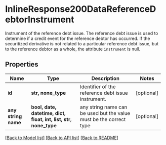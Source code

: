 # InlineResponse200DataReferenceDebtorInstrument

Instrument of the reference debt issue. The reference debt issue is used to determine if a credit event for the reference debtor has occurred. If the securitized derivative is not related to a particular reference debt issue, but to the reference debtor as a whole, the attribute `instrument` is null.

## Properties
Name | Type | Description | Notes
------------ | ------------- | ------------- | -------------
**id** | **str, none_type** | Identifier of the reference debt issue instrument. | [optional] 
**any string name** | **bool, date, datetime, dict, float, int, list, str, none_type** | any string name can be used but the value must be the correct type | [optional]

[[Back to Model list]](../README.md#documentation-for-models) [[Back to API list]](../README.md#documentation-for-api-endpoints) [[Back to README]](../README.md)


